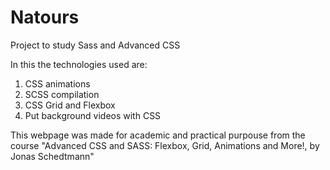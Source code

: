 # Natours
Project to study Sass and Advanced CSS

In this the technologies used are:

1. CSS animations
2. SCSS compilation
3. CSS Grid and Flexbox
4. Put background videos with CSS

This webpage was made for academic and practical purpouse from the course "Advanced CSS and SASS: Flexbox, Grid, Animations and More!, by Jonas Schedtmann"
